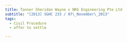 ```yaml
---
title: Tanner Sheridan Wayne v NRG Engineering Pte Ltd
subtitle: "[2013] SGHC 233 / 07\_November\_2013"
tags:
  - Civil Procedure
  - offer to settle

---
```


